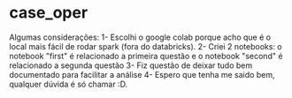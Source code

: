 # case_oper
Algumas considerações:
1- Escolhi o google colab porque acho que é o local mais fácil de rodar spark (fora do databricks).
2- Criei 2 notebooks: o notebook "first" é relacionado a primeira questão e o notebook "second" é relacionado a segunda questão
3- Fiz questão de deixar tudo bem documentado para facilitar a análise
4- Espero que tenha me saido bem, qualquer dúvida é só chamar :D.
